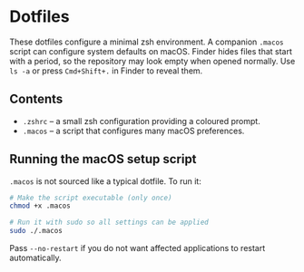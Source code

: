 # Dotfiles

These dotfiles configure a minimal zsh environment. A companion `.macos` script can configure system defaults on macOS.
Finder hides files that start with a period, so the repository may look empty when opened normally. Use `ls -a` or press `Cmd+Shift+.` in Finder to reveal them.

## Contents

- `.zshrc` – a small zsh configuration providing a coloured prompt.
- `.macos` – a script that configures many macOS preferences.

## Running the macOS setup script

`.macos` is not sourced like a typical dotfile. To run it:

```bash
# Make the script executable (only once)
chmod +x .macos

# Run it with sudo so all settings can be applied
sudo ./.macos
```

Pass `--no-restart` if you do not want affected applications to restart
automatically.


